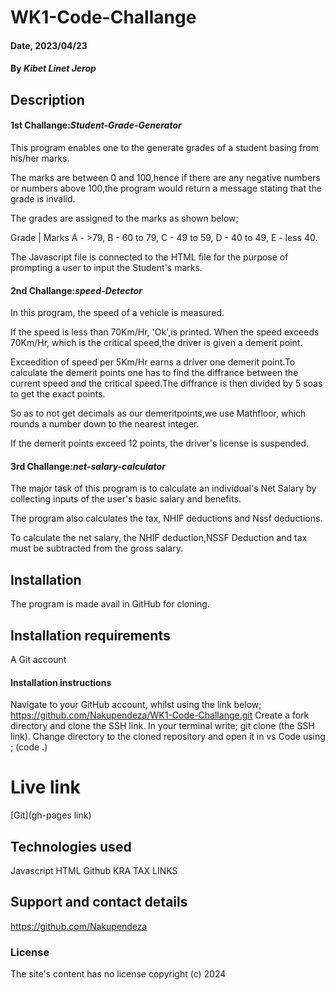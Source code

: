 # WK1-Code-Challange
#### Date, 2023/04/23
#### By *Kibet Linet Jerop*

## Description 
#### 1st Challange:*Student-Grade-Generator*
This program enables one to the generate  grades of a student basing from his/her marks.

The marks are between 0 and 100,hence if there are any negative numbers or numbers above 100,the program would return a message stating that the grade is invalid.

The grades are assigned to the marks as shown below;

Grade  | Marks
A -      >79,
B -      60 to 79,
C -      49 to 59,
D -      40 to 49,
E -      less 40.

The Javascript file is connected to the HTML file for the purpose of prompting a user to input the Student's marks.

#### 2nd Challange:*speed-Detector*
In this program, the speed of a vehicle is measured.

If the speed is less than 70Km/Hr, 'Ok',is printed. When the speed exceeds 70Km/Hr, which is the critical speed,the driver is given a demerit point.

Exceedition of speed per 5Km/Hr earns a driver one demerit point.To calculate the demerit points one has to find the diffrance between the current speed and the critical speed.The diffrance is then divided by 5 soas to get the exact points.

So as to not get  decimals as our demeritpoints,we use Mathfloor, which rounds a number down to the nearest integer.

If the demerit points exceed 12 points, the driver's license is suspended.

#### 3rd Challange:*net-salary-calculator*
The major task of this program is to calculate an individual's Net Salary by collecting inputs of the user's basic salary and benefits.

The program also calculates the tax, NHIF deductions and Nssf deductions.

To calculate the net salary, the NHIF deduction,NSSF Deduction and tax must be subtracted from the gross salary.


## Installation
The program is made avail in GitHub for cloning.

## Installation requirements 
A Git account

#### Installation instructions
Navigate to your GitHub account, whilst using the link below;
https://github.com/Nakupendeza/WK1-Code-Challange.git
Create a fork directory and clone the SSH link.
In your terminal write; git clone (the SSH link).
Change directory to the cloned repository and open it in vs Code using ; (code .)

# Live link
[Git](gh-pages link)

## Technologies used
Javascript
HTML
Github
KRA TAX LINKS

## Support and contact details
https://github.com/Nakupendeza

### License
The site's content has no license 
copyright (c) 2024

